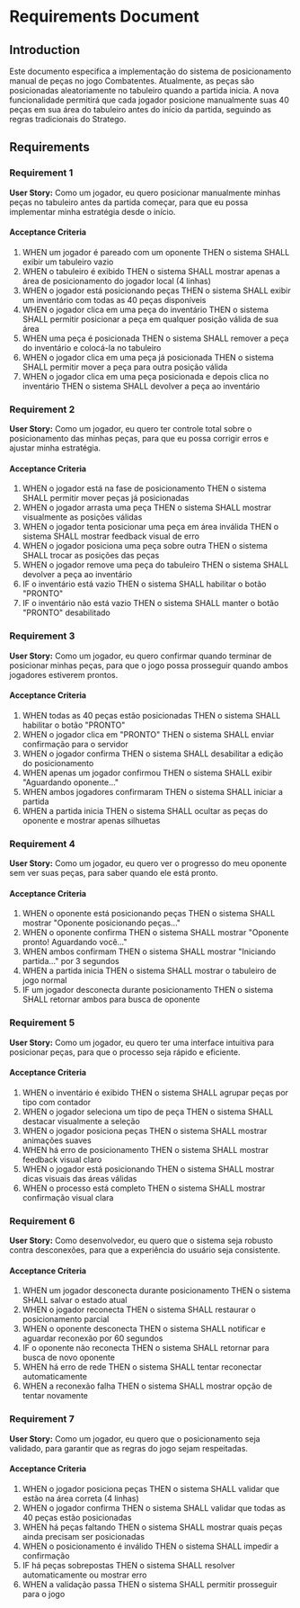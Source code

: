 # Requirements Document

## Introduction

Este documento especifica a implementação do sistema de posicionamento manual de peças no jogo Combatentes. Atualmente, as peças são posicionadas aleatoriamente no tabuleiro quando a partida inicia. A nova funcionalidade permitirá que cada jogador posicione manualmente suas 40 peças em sua área do tabuleiro antes do início da partida, seguindo as regras tradicionais do Stratego.

## Requirements

### Requirement 1

**User Story:** Como um jogador, eu quero posicionar manualmente minhas peças no tabuleiro antes da partida começar, para que eu possa implementar minha estratégia desde o início.

#### Acceptance Criteria

1. WHEN um jogador é pareado com um oponente THEN o sistema SHALL exibir um tabuleiro vazio
2. WHEN o tabuleiro é exibido THEN o sistema SHALL mostrar apenas a área de posicionamento do jogador local (4 linhas)
3. WHEN o jogador está posicionando peças THEN o sistema SHALL exibir um inventário com todas as 40 peças disponíveis
4. WHEN o jogador clica em uma peça do inventário THEN o sistema SHALL permitir posicionar a peça em qualquer posição válida de sua área
5. WHEN uma peça é posicionada THEN o sistema SHALL remover a peça do inventário e colocá-la no tabuleiro
6. WHEN o jogador clica em uma peça já posicionada THEN o sistema SHALL permitir mover a peça para outra posição válida
7. WHEN o jogador clica em uma peça posicionada e depois clica no inventário THEN o sistema SHALL devolver a peça ao inventário

### Requirement 2

**User Story:** Como um jogador, eu quero ter controle total sobre o posicionamento das minhas peças, para que eu possa corrigir erros e ajustar minha estratégia.

#### Acceptance Criteria

1. WHEN o jogador está na fase de posicionamento THEN o sistema SHALL permitir mover peças já posicionadas
2. WHEN o jogador arrasta uma peça THEN o sistema SHALL mostrar visualmente as posições válidas
3. WHEN o jogador tenta posicionar uma peça em área inválida THEN o sistema SHALL mostrar feedback visual de erro
4. WHEN o jogador posiciona uma peça sobre outra THEN o sistema SHALL trocar as posições das peças
5. WHEN o jogador remove uma peça do tabuleiro THEN o sistema SHALL devolver a peça ao inventário
6. IF o inventário está vazio THEN o sistema SHALL habilitar o botão "PRONTO"
7. IF o inventário não está vazio THEN o sistema SHALL manter o botão "PRONTO" desabilitado

### Requirement 3

**User Story:** Como um jogador, eu quero confirmar quando terminar de posicionar minhas peças, para que o jogo possa prosseguir quando ambos jogadores estiverem prontos.

#### Acceptance Criteria

1. WHEN todas as 40 peças estão posicionadas THEN o sistema SHALL habilitar o botão "PRONTO"
2. WHEN o jogador clica em "PRONTO" THEN o sistema SHALL enviar confirmação para o servidor
3. WHEN o jogador confirma THEN o sistema SHALL desabilitar a edição do posicionamento
4. WHEN apenas um jogador confirmou THEN o sistema SHALL exibir "Aguardando oponente..."
5. WHEN ambos jogadores confirmaram THEN o sistema SHALL iniciar a partida
6. WHEN a partida inicia THEN o sistema SHALL ocultar as peças do oponente e mostrar apenas silhuetas

### Requirement 4

**User Story:** Como um jogador, eu quero ver o progresso do meu oponente sem ver suas peças, para saber quando ele está pronto.

#### Acceptance Criteria

1. WHEN o oponente está posicionando peças THEN o sistema SHALL mostrar "Oponente posicionando peças..."
2. WHEN o oponente confirma THEN o sistema SHALL mostrar "Oponente pronto! Aguardando você..."
3. WHEN ambos confirmam THEN o sistema SHALL mostrar "Iniciando partida..." por 3 segundos
4. WHEN a partida inicia THEN o sistema SHALL mostrar o tabuleiro de jogo normal
5. IF um jogador desconecta durante posicionamento THEN o sistema SHALL retornar ambos para busca de oponente

### Requirement 5

**User Story:** Como um jogador, eu quero ter uma interface intuitiva para posicionar peças, para que o processo seja rápido e eficiente.

#### Acceptance Criteria

1. WHEN o inventário é exibido THEN o sistema SHALL agrupar peças por tipo com contador
2. WHEN o jogador seleciona um tipo de peça THEN o sistema SHALL destacar visualmente a seleção
3. WHEN o jogador posiciona peças THEN o sistema SHALL mostrar animações suaves
4. WHEN há erro de posicionamento THEN o sistema SHALL mostrar feedback visual claro
5. WHEN o jogador está posicionando THEN o sistema SHALL mostrar dicas visuais das áreas válidas
6. WHEN o processo está completo THEN o sistema SHALL mostrar confirmação visual clara

### Requirement 6

**User Story:** Como desenvolvedor, eu quero que o sistema seja robusto contra desconexões, para que a experiência do usuário seja consistente.

#### Acceptance Criteria

1. WHEN um jogador desconecta durante posicionamento THEN o sistema SHALL salvar o estado atual
2. WHEN o jogador reconecta THEN o sistema SHALL restaurar o posicionamento parcial
3. WHEN o oponente desconecta THEN o sistema SHALL notificar e aguardar reconexão por 60 segundos
4. IF o oponente não reconecta THEN o sistema SHALL retornar para busca de novo oponente
5. WHEN há erro de rede THEN o sistema SHALL tentar reconectar automaticamente
6. WHEN a reconexão falha THEN o sistema SHALL mostrar opção de tentar novamente

### Requirement 7

**User Story:** Como um jogador, eu quero que o posicionamento seja validado, para garantir que as regras do jogo sejam respeitadas.

#### Acceptance Criteria

1. WHEN o jogador posiciona peças THEN o sistema SHALL validar que estão na área correta (4 linhas)
2. WHEN o jogador confirma THEN o sistema SHALL validar que todas as 40 peças estão posicionadas
3. WHEN há peças faltando THEN o sistema SHALL mostrar quais peças ainda precisam ser posicionadas
4. WHEN o posicionamento é inválido THEN o sistema SHALL impedir a confirmação
5. IF há peças sobrepostas THEN o sistema SHALL resolver automaticamente ou mostrar erro
6. WHEN a validação passa THEN o sistema SHALL permitir prosseguir para o jogo
